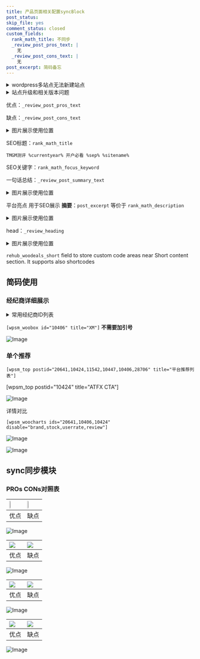 ```yaml
---
title: 产品页面相关配置syncBlock
post_status: 
skip_file: yes
comment_status: closed
custom_fields:
  rank_math_title: 不同步
  _review_post_pros_text: |
    无
  _review_post_cons_text: |
    无
post_excerpt: 简码备忘
---
```

<details><summary>wordpress多站点无法新建站点</summary>

<li>和报错需要清理cookies一样的原因</li>
<li>wp-config.php里面<code>define( 'SUBDOMAIN_INSTALL', false );//子域名安装</code></li>
<li>新建子站点是用<code>define( 'SUBDOMAIN_INSTALL', true);//子域名安装</code> 完成以后，改成<code>false</code></li>
</details>

<details><summary>站点升级和相关版本问题</summary>

<p>wordpress：5.9.9
woocommerce：7.5.1
出现问题的地方：主题选项里面>><strong>Product layout >>compact style</strong></p>
<p>如何出现没有用过的字段 导致无法保存。先导出配置 然后进行修改，后面再次恢复即可。</p>
<p>出现部分字段无法显示时，需要返回默认布局后，对产品进行保存就好了。</p>
<p></p>
</details>

优点：`_review_post_pros_text`

缺点：`_review_post_cons_text`

<details><summary>图片展示使用位置</summary>

<img src="https://prod-files-secure.s3.us-west-2.amazonaws.com/39ed1227-6d7d-4570-be36-9ccd4a2c4241/f51d3d83-55d4-4bdf-9604-f37ec77ab556/Untitled.png?X-Amz-Algorithm=AWS4-HMAC-SHA256&X-Amz-Content-Sha256=UNSIGNED-PAYLOAD&X-Amz-Credential=ASIAZI2LB4666AU3DLJG%2F20250929%2Fus-west-2%2Fs3%2Faws4_request&X-Amz-Date=20250929T225518Z&X-Amz-Expires=3600&X-Amz-Security-Token=IQoJb3JpZ2luX2VjEFYaCXVzLXdlc3QtMiJGMEQCIFD%2BYBlcWYuc%2FZLB3e2Mvij%2FlSG4gagHdqivtWOB%2BnnhAiBIl04glaaNpHBVawR5Hkiu2fpsLwEotL5aGlP2VXFFESqIBAjf%2F%2F%2F%2F%2F%2F%2F%2F%2F%2F8BEAAaDDYzNzQyMzE4MzgwNSIMQ6UFCti9WGyft2lRKtwDXMHxkArMj28owCmPnpr6eX02mcy2Jf4nM4lmQAsBsIjK2XdpT26K%2FEGjOP8708lD4NZMH8FwpQoTAUEi2hjBdDWumY9wI0h5uEKrO5df2ymD1fM38SG9NLaTdvBbtywdKSSBShCINmpJb0emm1A80Z9fhRar345dGxydHMnvSaPvDsfzMU%2BJBzNNrHDoVKQjMhusHk4sd3T6460dKSXVwvl6sJfBGgqPWxxegBLa0SQoQUycPHTqhIlMG0HQeTgQU9ZYTFfpgfrKjjw6zEo%2FrAc9IMY2RqXGlWCdi5HZePWqehBU%2BsnFuLmOmpGSVlHUOuSFYuB4%2B6BQyrbSqp1sZmSaxGRlpA7D2CBKg%2BWfB%2BRKRB3eEUYU2rH3a33WEBw8%2BLHTTCMd500zmxX2mQxCAZT8L7v6sknVerD2BhmcDADhW2w4vqm1pAeuVPoB0bp5yF1ylo5Iq4iX4dnS6HLtVOoIP%2BhTKJsTiCEtOd5XuRQpbuJ0cwze0KyCUXJacEH84nR30ZyNdA5DtMppkJYTX0oTir%2FGtknEZ2l6sbFzObb00c0kkLvhVTxuTLggKN0gt0PYCYz%2BssgII65r43li9qab7Y3ySUgY9btI7aF3%2BkL1Dg%2F01h37y%2FmA%2Fhcw4YnsxgY6pgEsvZZLN%2FXvX8l2wCbpwXupQ4ZUpzXNQiVEeSWNZN6P9NRqrsrzG3DBRO88K83iJxQEiXCP%2Bc%2BYh8enA%2BAA5So0weItwgNRIHmTQaKIC%2FgBAqPIvW9Rn%2F%2BlDmuwSmHNn5EdSqKSPWQIZwDul3gQnO%2F0JNJnzg%2FX19Iev4ts0m4OYO5he6%2BkKmgAxaqYWyzwgA%2Br56YtXuo%2FI7gBVlJPsYpIVQBcuKtl&X-Amz-Signature=b7e4d16156949afab7e4494c7aa4d3c93826da3b48ffb34ab267df18362190cf&X-Amz-SignedHeaders=host&x-amz-checksum-mode=ENABLED&x-id=GetObject" alt="Image">
</details>

SEO标题：`rank_math_title`

`TMGM测评 %currentyear% 开户必看 %sep% %sitename%`

SEO关键字：`rank_math_focus_keyword`

一句话总结：`_review_post_summary_text`

<details><summary>图片展示使用位置</summary>

<img src="https://prod-files-secure.s3.us-west-2.amazonaws.com/39ed1227-6d7d-4570-be36-9ccd4a2c4241/4b96a922-296c-4f4e-8630-d1c870cbce01/Untitled.png?X-Amz-Algorithm=AWS4-HMAC-SHA256&X-Amz-Content-Sha256=UNSIGNED-PAYLOAD&X-Amz-Credential=ASIAZI2LB4664BUF5RYY%2F20250929%2Fus-west-2%2Fs3%2Faws4_request&X-Amz-Date=20250929T225518Z&X-Amz-Expires=3600&X-Amz-Security-Token=IQoJb3JpZ2luX2VjEFYaCXVzLXdlc3QtMiJHMEUCIQD9rycNTn4SNWGVWO7nHTo17EFgB5ctf4QhdD8jengmyAIgM%2BbPiUW74QiUR1C8fkYWkfsnW4D3Khy%2FOy3i7xxfJfwqiAQI3%2F%2F%2F%2F%2F%2F%2F%2F%2F%2F%2FARAAGgw2Mzc0MjMxODM4MDUiDFS%2Bl15sSto3Xq%2Ba6CrcAx%2F5TGCyFff3UdyJFpiZEjANE1Uz%2FuMLoGsAtEzlEuPM0etj2%2Fuoq8%2BSfJMW9Y%2Fh%2F5pwKPWTq%2FgCg2br6bE%2FkxnMMMdHxXXPHBkRN1uDfN9QISCNqhT2t2Qz0nRbpx%2BKpZ5WpXkMl9LSYYzijQEoM6eQHp3VJigLIeVrj5O%2FLey2wmz%2B1HkNtxnBj%2B2LaRIRF%2BfeH4fukYBXCGSJKYR1qU0dC%2B8UzdNOBjj83sIrzzsJaxYmVdGCWENULfHk5cDrVakIfB9stxuYAC%2Fk%2Fv9w0gtMmoZDuwOFXAuXSPY85MdL0iMxICANeslZSokUpp9lwkrwGNxkW%2FmiyQ3SE1wLkdPz1UM2Jff19HTxDCm2UQafOtS%2FgEREk7AhXd%2BgsyftZ70eVFxH138YN6bcImrkbvhp6zvU56hyBdBD9qlfqBbj8DFa9strOObloRJZe7mKuqkaxoNv1T6wBOo1EbeamWo80ND4ssKMjqd8HOB25RSU1oWidj%2BTOMcn3Ik9AKqH7eIIsG5ix5UNnznEhWRUNR8o9dlppDYRf1VFBJhzYni0zsZC3XS3QxaTz76I3xDWpBz2hK2JKry3mcTSmgwxcAp356v1GzMB2DBYEDX4%2FCGLJrq1CMSYiovQ0y1pMISK7MYGOqUBnvniUuKXcKMnWomXRvCHEJbkaR1sVra4igAQXRh3gaC%2FKMVDuYvYeivRUbODJTHnM3B6a0eZuyw%2Fia%2F6EeMHwpvRMNJIKbHfel%2FZjgbkj%2FYhgr5jldBh0IfODdB1owtxaacNrGX%2BlgSHWDF09yF%2FovIHlDLgvUxnMcgysN3ennWe%2BiHmqaIb3KKhLZ0F1pCXD%2BprYFy2KRg%2BHToZPj0RoqTLXRak&X-Amz-Signature=1cfaed61b86fde157749f16626ab22878bff65d7aad8d23c8061500ede024d1e&X-Amz-SignedHeaders=host&x-amz-checksum-mode=ENABLED&x-id=GetObject" alt="Image">
</details>

平台亮点 用于SEO展示 **摘要**：`post_excerpt`  等价于 `rank_math_description`

<details><summary>图片展示使用位置</summary>

<img src="https://prod-files-secure.s3.us-west-2.amazonaws.com/39ed1227-6d7d-4570-be36-9ccd4a2c4241/1ee11f63-b60a-4dfe-a7a7-d58ff23b5d88/Untitled.png?X-Amz-Algorithm=AWS4-HMAC-SHA256&X-Amz-Content-Sha256=UNSIGNED-PAYLOAD&X-Amz-Credential=ASIAZI2LB466Z4XWUBZX%2F20250929%2Fus-west-2%2Fs3%2Faws4_request&X-Amz-Date=20250929T225518Z&X-Amz-Expires=3600&X-Amz-Security-Token=IQoJb3JpZ2luX2VjEFYaCXVzLXdlc3QtMiJHMEUCIQCPLUl6Lk%2Bz8JM%2FT6QSWHZr0MzlKYIcJsKCozKZbEcI9gIgE6VQShVOJNi7CL7oc8XT%2FNPJnt%2BCuJLZaaqo7z0Vtz8qiAQI3%2F%2F%2F%2F%2F%2F%2F%2F%2F%2F%2FARAAGgw2Mzc0MjMxODM4MDUiDGJYonvdFneY090wDyrcA9%2BZWdwmEaXkAht5cft5cin0%2B9FpkJGpN%2Bo3mcKWGNpAuacgqfoXgs3VA6URTNhX3Gr6BSjHI93ZR6n%2Bfq0%2FG2KCSdgaKglZbC1fO51ercpqI7Sycggw%2BTU421laxUReP%2BQEyDWDDg03WmSLeHRn%2Flqom6Le69XXJ5ceD1kNHYPOJMd9cVxh0SFeMSRejYmm9%2Fum9BHeWpZnYqRS4o14tbDXrwx8yfc0PcmRpjh3bdmIXUMO7%2FtQGaRiakrfHolLkV87NYF7MMs83H5BRUg1gTnRx6Bkkyqi4GM6ELYnVimcQv5ruwYSn52EdhKLTqlly4vwvX%2BZxV0sXi39Ttll4rhyzZjkFzo6XpRgcvmBpFMGyZOCDLVgKJpwAqQe0FjcApltQy2DaL5RbiN9vDLKsWPhh83qn5PQ0DCBxHh1kKHrsigfaBnyS748aDPxSAv7Qlnq24%2FaV8LtG9lsiu%2FIwqQ69JbqpqCJKvQItGyWMnMjwOYw7LjPRH3a55c3PFAcIJ2MiLwD%2FoQ0EkGgg6x49m4Uv2v1Qwjqfh0hFcOE%2Bs6vREkzqMpNLJTO534F1jd8HXs6FaYzbYPV8hH8PzOQ5vjFXRloG4nEfFSbYcKRwyVyPNQLwjhpn3nN5jvvMK%2BJ7MYGOqUB7Tanj2jyITgT1ruEo2a5iF4VaOELl5dEW6woY3g4WqKnIFYI4s037HQ1Z2PS4IHKEdgVNEc%2BResGtUEbD5E9YG0kh%2FlU1lN%2Fm4e6xcwU5SqPVsyyeLL78TAZNh9g0W1C%2FrLaaqmhGqp%2FBRgdVZAjm3epMXFS1EPA4Ao5gXoG%2FmL0dElTe2BM6%2Fk%2FLmYw%2BiO978KzVs19GliVwIiDmQDs87X2iL3r&X-Amz-Signature=bc00c0e2f42c4770c7dd47b3ce67a26d63931d124905f4e470f08f6352285d20&X-Amz-SignedHeaders=host&x-amz-checksum-mode=ENABLED&x-id=GetObject" alt="Image">
<img src="https://prod-files-secure.s3.us-west-2.amazonaws.com/39ed1227-6d7d-4570-be36-9ccd4a2c4241/ad4118b5-78d8-4fbe-801e-3b29b5d99c01/Untitled.png?X-Amz-Algorithm=AWS4-HMAC-SHA256&X-Amz-Content-Sha256=UNSIGNED-PAYLOAD&X-Amz-Credential=ASIAZI2LB466Z4XWUBZX%2F20250929%2Fus-west-2%2Fs3%2Faws4_request&X-Amz-Date=20250929T225518Z&X-Amz-Expires=3600&X-Amz-Security-Token=IQoJb3JpZ2luX2VjEFYaCXVzLXdlc3QtMiJHMEUCIQCPLUl6Lk%2Bz8JM%2FT6QSWHZr0MzlKYIcJsKCozKZbEcI9gIgE6VQShVOJNi7CL7oc8XT%2FNPJnt%2BCuJLZaaqo7z0Vtz8qiAQI3%2F%2F%2F%2F%2F%2F%2F%2F%2F%2F%2FARAAGgw2Mzc0MjMxODM4MDUiDGJYonvdFneY090wDyrcA9%2BZWdwmEaXkAht5cft5cin0%2B9FpkJGpN%2Bo3mcKWGNpAuacgqfoXgs3VA6URTNhX3Gr6BSjHI93ZR6n%2Bfq0%2FG2KCSdgaKglZbC1fO51ercpqI7Sycggw%2BTU421laxUReP%2BQEyDWDDg03WmSLeHRn%2Flqom6Le69XXJ5ceD1kNHYPOJMd9cVxh0SFeMSRejYmm9%2Fum9BHeWpZnYqRS4o14tbDXrwx8yfc0PcmRpjh3bdmIXUMO7%2FtQGaRiakrfHolLkV87NYF7MMs83H5BRUg1gTnRx6Bkkyqi4GM6ELYnVimcQv5ruwYSn52EdhKLTqlly4vwvX%2BZxV0sXi39Ttll4rhyzZjkFzo6XpRgcvmBpFMGyZOCDLVgKJpwAqQe0FjcApltQy2DaL5RbiN9vDLKsWPhh83qn5PQ0DCBxHh1kKHrsigfaBnyS748aDPxSAv7Qlnq24%2FaV8LtG9lsiu%2FIwqQ69JbqpqCJKvQItGyWMnMjwOYw7LjPRH3a55c3PFAcIJ2MiLwD%2FoQ0EkGgg6x49m4Uv2v1Qwjqfh0hFcOE%2Bs6vREkzqMpNLJTO534F1jd8HXs6FaYzbYPV8hH8PzOQ5vjFXRloG4nEfFSbYcKRwyVyPNQLwjhpn3nN5jvvMK%2BJ7MYGOqUB7Tanj2jyITgT1ruEo2a5iF4VaOELl5dEW6woY3g4WqKnIFYI4s037HQ1Z2PS4IHKEdgVNEc%2BResGtUEbD5E9YG0kh%2FlU1lN%2Fm4e6xcwU5SqPVsyyeLL78TAZNh9g0W1C%2FrLaaqmhGqp%2FBRgdVZAjm3epMXFS1EPA4Ao5gXoG%2FmL0dElTe2BM6%2Fk%2FLmYw%2BiO978KzVs19GliVwIiDmQDs87X2iL3r&X-Amz-Signature=e48c8c2dd00ad47e9b487af65babc189968a0c26fe923f95e60ab7ebb4aa97ad&X-Amz-SignedHeaders=host&x-amz-checksum-mode=ENABLED&x-id=GetObject" alt="Image">
<img src="https://prod-files-secure.s3.us-west-2.amazonaws.com/39ed1227-6d7d-4570-be36-9ccd4a2c4241/a38cf7c9-a79c-4b64-9e94-13589fe0758b/Untitled.png?X-Amz-Algorithm=AWS4-HMAC-SHA256&X-Amz-Content-Sha256=UNSIGNED-PAYLOAD&X-Amz-Credential=ASIAZI2LB466Z4XWUBZX%2F20250929%2Fus-west-2%2Fs3%2Faws4_request&X-Amz-Date=20250929T225518Z&X-Amz-Expires=3600&X-Amz-Security-Token=IQoJb3JpZ2luX2VjEFYaCXVzLXdlc3QtMiJHMEUCIQCPLUl6Lk%2Bz8JM%2FT6QSWHZr0MzlKYIcJsKCozKZbEcI9gIgE6VQShVOJNi7CL7oc8XT%2FNPJnt%2BCuJLZaaqo7z0Vtz8qiAQI3%2F%2F%2F%2F%2F%2F%2F%2F%2F%2F%2FARAAGgw2Mzc0MjMxODM4MDUiDGJYonvdFneY090wDyrcA9%2BZWdwmEaXkAht5cft5cin0%2B9FpkJGpN%2Bo3mcKWGNpAuacgqfoXgs3VA6URTNhX3Gr6BSjHI93ZR6n%2Bfq0%2FG2KCSdgaKglZbC1fO51ercpqI7Sycggw%2BTU421laxUReP%2BQEyDWDDg03WmSLeHRn%2Flqom6Le69XXJ5ceD1kNHYPOJMd9cVxh0SFeMSRejYmm9%2Fum9BHeWpZnYqRS4o14tbDXrwx8yfc0PcmRpjh3bdmIXUMO7%2FtQGaRiakrfHolLkV87NYF7MMs83H5BRUg1gTnRx6Bkkyqi4GM6ELYnVimcQv5ruwYSn52EdhKLTqlly4vwvX%2BZxV0sXi39Ttll4rhyzZjkFzo6XpRgcvmBpFMGyZOCDLVgKJpwAqQe0FjcApltQy2DaL5RbiN9vDLKsWPhh83qn5PQ0DCBxHh1kKHrsigfaBnyS748aDPxSAv7Qlnq24%2FaV8LtG9lsiu%2FIwqQ69JbqpqCJKvQItGyWMnMjwOYw7LjPRH3a55c3PFAcIJ2MiLwD%2FoQ0EkGgg6x49m4Uv2v1Qwjqfh0hFcOE%2Bs6vREkzqMpNLJTO534F1jd8HXs6FaYzbYPV8hH8PzOQ5vjFXRloG4nEfFSbYcKRwyVyPNQLwjhpn3nN5jvvMK%2BJ7MYGOqUB7Tanj2jyITgT1ruEo2a5iF4VaOELl5dEW6woY3g4WqKnIFYI4s037HQ1Z2PS4IHKEdgVNEc%2BResGtUEbD5E9YG0kh%2FlU1lN%2Fm4e6xcwU5SqPVsyyeLL78TAZNh9g0W1C%2FrLaaqmhGqp%2FBRgdVZAjm3epMXFS1EPA4Ao5gXoG%2FmL0dElTe2BM6%2Fk%2FLmYw%2BiO978KzVs19GliVwIiDmQDs87X2iL3r&X-Amz-Signature=8775591dfb0090d89e399ecb03f7a4e1800b3560560712b79e44cb9a4d65e3e6&X-Amz-SignedHeaders=host&x-amz-checksum-mode=ENABLED&x-id=GetObject" alt="Image">
<img src="https://prod-files-secure.s3.us-west-2.amazonaws.com/39ed1227-6d7d-4570-be36-9ccd4a2c4241/7da6fc1e-d2ac-42ae-8c75-cb5749aa18f6/Untitled.png?X-Amz-Algorithm=AWS4-HMAC-SHA256&X-Amz-Content-Sha256=UNSIGNED-PAYLOAD&X-Amz-Credential=ASIAZI2LB466Z4XWUBZX%2F20250929%2Fus-west-2%2Fs3%2Faws4_request&X-Amz-Date=20250929T225518Z&X-Amz-Expires=3600&X-Amz-Security-Token=IQoJb3JpZ2luX2VjEFYaCXVzLXdlc3QtMiJHMEUCIQCPLUl6Lk%2Bz8JM%2FT6QSWHZr0MzlKYIcJsKCozKZbEcI9gIgE6VQShVOJNi7CL7oc8XT%2FNPJnt%2BCuJLZaaqo7z0Vtz8qiAQI3%2F%2F%2F%2F%2F%2F%2F%2F%2F%2F%2FARAAGgw2Mzc0MjMxODM4MDUiDGJYonvdFneY090wDyrcA9%2BZWdwmEaXkAht5cft5cin0%2B9FpkJGpN%2Bo3mcKWGNpAuacgqfoXgs3VA6URTNhX3Gr6BSjHI93ZR6n%2Bfq0%2FG2KCSdgaKglZbC1fO51ercpqI7Sycggw%2BTU421laxUReP%2BQEyDWDDg03WmSLeHRn%2Flqom6Le69XXJ5ceD1kNHYPOJMd9cVxh0SFeMSRejYmm9%2Fum9BHeWpZnYqRS4o14tbDXrwx8yfc0PcmRpjh3bdmIXUMO7%2FtQGaRiakrfHolLkV87NYF7MMs83H5BRUg1gTnRx6Bkkyqi4GM6ELYnVimcQv5ruwYSn52EdhKLTqlly4vwvX%2BZxV0sXi39Ttll4rhyzZjkFzo6XpRgcvmBpFMGyZOCDLVgKJpwAqQe0FjcApltQy2DaL5RbiN9vDLKsWPhh83qn5PQ0DCBxHh1kKHrsigfaBnyS748aDPxSAv7Qlnq24%2FaV8LtG9lsiu%2FIwqQ69JbqpqCJKvQItGyWMnMjwOYw7LjPRH3a55c3PFAcIJ2MiLwD%2FoQ0EkGgg6x49m4Uv2v1Qwjqfh0hFcOE%2Bs6vREkzqMpNLJTO534F1jd8HXs6FaYzbYPV8hH8PzOQ5vjFXRloG4nEfFSbYcKRwyVyPNQLwjhpn3nN5jvvMK%2BJ7MYGOqUB7Tanj2jyITgT1ruEo2a5iF4VaOELl5dEW6woY3g4WqKnIFYI4s037HQ1Z2PS4IHKEdgVNEc%2BResGtUEbD5E9YG0kh%2FlU1lN%2Fm4e6xcwU5SqPVsyyeLL78TAZNh9g0W1C%2FrLaaqmhGqp%2FBRgdVZAjm3epMXFS1EPA4Ao5gXoG%2FmL0dElTe2BM6%2Fk%2FLmYw%2BiO978KzVs19GliVwIiDmQDs87X2iL3r&X-Amz-Signature=825bdbb8e4a2360b3ba83fc60b7905155e3f79ed0ed17f64dfe31acf9fe930c8&X-Amz-SignedHeaders=host&x-amz-checksum-mode=ENABLED&x-id=GetObject" alt="Image">
<img src="https://prod-files-secure.s3.us-west-2.amazonaws.com/39ed1227-6d7d-4570-be36-9ccd4a2c4241/7e97f40a-eaee-47f5-b2f9-475f96808fa7/Untitled.png?X-Amz-Algorithm=AWS4-HMAC-SHA256&X-Amz-Content-Sha256=UNSIGNED-PAYLOAD&X-Amz-Credential=ASIAZI2LB466Z4XWUBZX%2F20250929%2Fus-west-2%2Fs3%2Faws4_request&X-Amz-Date=20250929T225518Z&X-Amz-Expires=3600&X-Amz-Security-Token=IQoJb3JpZ2luX2VjEFYaCXVzLXdlc3QtMiJHMEUCIQCPLUl6Lk%2Bz8JM%2FT6QSWHZr0MzlKYIcJsKCozKZbEcI9gIgE6VQShVOJNi7CL7oc8XT%2FNPJnt%2BCuJLZaaqo7z0Vtz8qiAQI3%2F%2F%2F%2F%2F%2F%2F%2F%2F%2F%2FARAAGgw2Mzc0MjMxODM4MDUiDGJYonvdFneY090wDyrcA9%2BZWdwmEaXkAht5cft5cin0%2B9FpkJGpN%2Bo3mcKWGNpAuacgqfoXgs3VA6URTNhX3Gr6BSjHI93ZR6n%2Bfq0%2FG2KCSdgaKglZbC1fO51ercpqI7Sycggw%2BTU421laxUReP%2BQEyDWDDg03WmSLeHRn%2Flqom6Le69XXJ5ceD1kNHYPOJMd9cVxh0SFeMSRejYmm9%2Fum9BHeWpZnYqRS4o14tbDXrwx8yfc0PcmRpjh3bdmIXUMO7%2FtQGaRiakrfHolLkV87NYF7MMs83H5BRUg1gTnRx6Bkkyqi4GM6ELYnVimcQv5ruwYSn52EdhKLTqlly4vwvX%2BZxV0sXi39Ttll4rhyzZjkFzo6XpRgcvmBpFMGyZOCDLVgKJpwAqQe0FjcApltQy2DaL5RbiN9vDLKsWPhh83qn5PQ0DCBxHh1kKHrsigfaBnyS748aDPxSAv7Qlnq24%2FaV8LtG9lsiu%2FIwqQ69JbqpqCJKvQItGyWMnMjwOYw7LjPRH3a55c3PFAcIJ2MiLwD%2FoQ0EkGgg6x49m4Uv2v1Qwjqfh0hFcOE%2Bs6vREkzqMpNLJTO534F1jd8HXs6FaYzbYPV8hH8PzOQ5vjFXRloG4nEfFSbYcKRwyVyPNQLwjhpn3nN5jvvMK%2BJ7MYGOqUB7Tanj2jyITgT1ruEo2a5iF4VaOELl5dEW6woY3g4WqKnIFYI4s037HQ1Z2PS4IHKEdgVNEc%2BResGtUEbD5E9YG0kh%2FlU1lN%2Fm4e6xcwU5SqPVsyyeLL78TAZNh9g0W1C%2FrLaaqmhGqp%2FBRgdVZAjm3epMXFS1EPA4Ao5gXoG%2FmL0dElTe2BM6%2Fk%2FLmYw%2BiO978KzVs19GliVwIiDmQDs87X2iL3r&X-Amz-Signature=33382b1707406265a334fd0773194bef4f770007cb7cc4460e826d0047bebf3c&X-Amz-SignedHeaders=host&x-amz-checksum-mode=ENABLED&x-id=GetObject" alt="Image">
</details>

head：`_review_heading`

<details><summary>图片展示使用位置</summary>

<img src="https://prod-files-secure.s3.us-west-2.amazonaws.com/39ed1227-6d7d-4570-be36-9ccd4a2c4241/3a4650ad-9887-415c-889a-edd51fa54f27/Untitled.png?X-Amz-Algorithm=AWS4-HMAC-SHA256&X-Amz-Content-Sha256=UNSIGNED-PAYLOAD&X-Amz-Credential=ASIAZI2LB466XF73ERAU%2F20250929%2Fus-west-2%2Fs3%2Faws4_request&X-Amz-Date=20250929T225518Z&X-Amz-Expires=3600&X-Amz-Security-Token=IQoJb3JpZ2luX2VjEFYaCXVzLXdlc3QtMiJGMEQCIFDWx79FnfUkkABO2m8Px5hcHBqMxJxy2pVWWol23kyRAiB0EilmUv9npZ2JOySqPKmevfmmcQ5jZggAuiTmpP0vniqIBAjf%2F%2F%2F%2F%2F%2F%2F%2F%2F%2F8BEAAaDDYzNzQyMzE4MzgwNSIMiBd11DAEHLx9ToFmKtwDHbCNYfOZzAjLmv3edeYKQ7tRhNBoRUFw8yABmvEJcA1oAt%2FkBuwlTjBmu6Vh%2B4uuk8DCVd8vZQrF6fkySpKC1CCEM%2F%2BtfDg7FpdqFdljuV1jAmkLipBKvyRe1bTv4cns8%2B7n9rwc2QjOazF%2FXe4oZ14dbW16lZTNH3BRB%2F6QwPCRPH1pQDLPcpTuI15bXPpwW8bsaMAFuSmc%2BNbPQZTqDF920UDTp4NU0m%2FNT4W7ldIuC8%2FQkAKeuWfNHRkVF8c8AUkQaIPtjBh%2BCBfNxa7nTRlQWqcEEAxOOVI0AtAJlMTuRO7I5U0Jq3AaCi%2BR6NkLpwkq31WYLiUdkMdJZHi%2B%2B2NW8YGEKVCRmSHkFiy%2FT4KfZzI5M10gXJJL99h6Sf0uVYGPLTgifO%2Bez01CUXMpW8wVxSwF50wCTAwuL3yyp38brhsteT3ZCQT9Y5hR0KcusISQDbYdwEeHpRIgnC4nQ1Dxxq2wrx%2FMyVuP3DKE8CNElr%2Bje9aoD2wq%2Ft9HAK0fnkSqBgEu1kSdGPQcybIMQXcMxuCTjJI9k8w1x4pfU%2BWwWfpCOD%2Ban%2B4jDMNkqh7UJBQSZEaoQDMQGhLo0bTR3Qsun%2FFzDjNY2kmUyLhldpPMwau6UfIEg1YU3psw1onsxgY6pgF%2BQdUbewt7wXVWL%2FZoEuxEdBcX8rs6LpRmZdgE7x2%2B51TJURtofY6XvInyMzH%2FWm%2F1IWxF94ZVYSHOhSSco%2Fu4a0hahFAta2caaJmjSHcAL7B1s%2BYXcjAIFlOqbduJP1Zz%2FT%2BUu6w4%2FJEsG0cxf%2B4CFMHfVBg2lYbRd%2Fy33gfZh6oQnF3eUUJynyxAjm3FlosS6BUPZfrLiZN1Bd5ozQyN0L3G6u5o&X-Amz-Signature=89c8b0e5c7aad9522b63d43c3a322f6cbb46962af165c65710cab931d4315be8&X-Amz-SignedHeaders=host&x-amz-checksum-mode=ENABLED&x-id=GetObject" alt="Image">
</details>

`rehub_woodeals_short`	field to store custom code areas near Short content section. It supports also shortcodes



## 简码使用

### 经纪商详细展示

<details><summary>常用经纪商ID列表</summary>

<pre><code class="php">嘉盛 ===> 20641  [wpsm_woobox id="20641" title="嘉盛"]
易信easymarkets ===> 11542  [wpsm_woobox id="11542" title="易信easymarkets"]
ATFX外汇 ===> 10424  [wpsm_woobox id="10424" title="ATFX"]
XM ===> 10406  [wpsm_woobox id="10406" title="XM"]
TMGM ===> 29622  [wpsm_woobox id="29622" title="TMGM"]
HYCM ===> 10447  [wpsm_woobox id="10447" title="HYCM"]
fpmarkets澳福外汇 ===> 20639  [wpsm_woobox id="20639" title="fpmarkets澳福外汇"]</code></pre>
</details>

`[wpsm_woobox id="10406" title="XM"]` **不需要加引号**

![Image](https://prod-files-secure.s3.us-west-2.amazonaws.com/39ed1227-6d7d-4570-be36-9ccd4a2c4241/4f898f9d-0fa7-4e43-acd3-ac6bc7be575a/Untitled.png?X-Amz-Algorithm=AWS4-HMAC-SHA256&X-Amz-Content-Sha256=UNSIGNED-PAYLOAD&X-Amz-Credential=ASIAZI2LB466RTETYNNA%2F20250929%2Fus-west-2%2Fs3%2Faws4_request&X-Amz-Date=20250929T225517Z&X-Amz-Expires=3600&X-Amz-Security-Token=IQoJb3JpZ2luX2VjEFYaCXVzLXdlc3QtMiJIMEYCIQCAwR8ATzY9%2FhvaPJccvwdJwT1N6%2BXoCc0V3LknxeFrCAIhALr7IKBcXFLnOX%2BjRRcYq6mM2udZvNx3egWU3qsFp7pOKogECN%2F%2F%2F%2F%2F%2F%2F%2F%2F%2F%2FwEQABoMNjM3NDIzMTgzODA1IgywZNzXTsMnqtNpXlMq3AMOzxZLsqNV%2FXx8J7X69PyfMmlqsQYFDaoaMGNgfDuS%2FzfXVEYLbEXOduVdXNn4muvKHEzbJR9zghc4YyI4MyWbnrkxBw9yiNn5BsIFOZTrWnjeHfBwoCow3ofJW77WoV14XV1WAQ3mV0Oh2Gy3qMSOXMCs9YeppYQXTMjfumB6zfqC7OIuS86%2Fo0CkN9gn9R6B1hOG2gVJHHMo6vS9A2foGIhpkckNHFAOz5G5FYXAAZSTvfOF4tAgeTxrRIdNlgaaPvTHpXQJrRTNay4pLVokJLZHVKPUuDHHbtiS2yaLrK8oUlH3kSLH2ve4T1fPtl8xxRyNP4XSjw3vqv%2BmsYMBjPiBp0iLL3uVg7Hvxo85okdL0AyS1fXBb2IOVwgejrDFdgHNEya8jcUj0kccJv5WDFWRFkGIARiCz2V7liL2IFoZx%2FmBE8dJAHDb%2Bs7H5vHtgntBa9Pwat6y%2FtqzGG2OwxkZ4Z3cwpUCTPg0WWF9rcZddLCxTTRQEjO%2FsZiMBtqLWlc9YFeOS60sOMBw7lENe%2BN%2BlKHTqNXfX5TGoulwJRU2%2BrN8scc8vecWUugsd7udQjCtSNvye7C8bVPRFpZ3lR0snTMOwRIWNIauMF7sXu6Pf04WzBIg0y%2BtLDDsiezGBjqkARvNZjFXqVqqeHz6nwr3LDdxKph3CgWVzaEel4iWbD7lZuBIGLZd9RDfpKb72%2Fz2q5MJkUCLpRDJ2mHn3wGIHZ%2FKA%2BjT0XIU0UbbsH4ZXUco8pC%2FL%2BeDyntLMAlzgKb4NUciqXI%2BFo3VI3s1VTcI9QJ1magwMcYGwMYhuulFQbLnkwm4qIvPh2zIqHvQXK7xnZXl0njm%2FjiVWl%2BZq%2BvwvpARg6gH&X-Amz-Signature=1b064e527bcc44f4455daf4effff50980f5e45b720581d23d0354e20379270d6&X-Amz-SignedHeaders=host&x-amz-checksum-mode=ENABLED&x-id=GetObject)

### 单个推荐
`[wpsm_top postid="20641,10424,11542,10447,10406,28706" title="平台推荐列表"]`

[wpsm_top postid="10424" title="ATFX CTA"]

![Image](https://prod-files-secure.s3.us-west-2.amazonaws.com/39ed1227-6d7d-4570-be36-9ccd4a2c4241/5ac620dc-51a8-48b6-b55d-91f47299193c/Untitled.png?X-Amz-Algorithm=AWS4-HMAC-SHA256&X-Amz-Content-Sha256=UNSIGNED-PAYLOAD&X-Amz-Credential=ASIAZI2LB466RTETYNNA%2F20250929%2Fus-west-2%2Fs3%2Faws4_request&X-Amz-Date=20250929T225517Z&X-Amz-Expires=3600&X-Amz-Security-Token=IQoJb3JpZ2luX2VjEFYaCXVzLXdlc3QtMiJIMEYCIQCAwR8ATzY9%2FhvaPJccvwdJwT1N6%2BXoCc0V3LknxeFrCAIhALr7IKBcXFLnOX%2BjRRcYq6mM2udZvNx3egWU3qsFp7pOKogECN%2F%2F%2F%2F%2F%2F%2F%2F%2F%2F%2FwEQABoMNjM3NDIzMTgzODA1IgywZNzXTsMnqtNpXlMq3AMOzxZLsqNV%2FXx8J7X69PyfMmlqsQYFDaoaMGNgfDuS%2FzfXVEYLbEXOduVdXNn4muvKHEzbJR9zghc4YyI4MyWbnrkxBw9yiNn5BsIFOZTrWnjeHfBwoCow3ofJW77WoV14XV1WAQ3mV0Oh2Gy3qMSOXMCs9YeppYQXTMjfumB6zfqC7OIuS86%2Fo0CkN9gn9R6B1hOG2gVJHHMo6vS9A2foGIhpkckNHFAOz5G5FYXAAZSTvfOF4tAgeTxrRIdNlgaaPvTHpXQJrRTNay4pLVokJLZHVKPUuDHHbtiS2yaLrK8oUlH3kSLH2ve4T1fPtl8xxRyNP4XSjw3vqv%2BmsYMBjPiBp0iLL3uVg7Hvxo85okdL0AyS1fXBb2IOVwgejrDFdgHNEya8jcUj0kccJv5WDFWRFkGIARiCz2V7liL2IFoZx%2FmBE8dJAHDb%2Bs7H5vHtgntBa9Pwat6y%2FtqzGG2OwxkZ4Z3cwpUCTPg0WWF9rcZddLCxTTRQEjO%2FsZiMBtqLWlc9YFeOS60sOMBw7lENe%2BN%2BlKHTqNXfX5TGoulwJRU2%2BrN8scc8vecWUugsd7udQjCtSNvye7C8bVPRFpZ3lR0snTMOwRIWNIauMF7sXu6Pf04WzBIg0y%2BtLDDsiezGBjqkARvNZjFXqVqqeHz6nwr3LDdxKph3CgWVzaEel4iWbD7lZuBIGLZd9RDfpKb72%2Fz2q5MJkUCLpRDJ2mHn3wGIHZ%2FKA%2BjT0XIU0UbbsH4ZXUco8pC%2FL%2BeDyntLMAlzgKb4NUciqXI%2BFo3VI3s1VTcI9QJ1magwMcYGwMYhuulFQbLnkwm4qIvPh2zIqHvQXK7xnZXl0njm%2FjiVWl%2BZq%2BvwvpARg6gH&X-Amz-Signature=f0a5401e50273aae1e92408d5d4dfe653f9405f3523542ba22ad638479a67947&X-Amz-SignedHeaders=host&x-amz-checksum-mode=ENABLED&x-id=GetObject)

详情对比

`[wpsm_woocharts ids="20641,10406,10424" disable="brand,stock,userrate,review"]`

![Image](https://prod-files-secure.s3.us-west-2.amazonaws.com/39ed1227-6d7d-4570-be36-9ccd4a2c4241/bf3ba45f-b9f3-4295-8aef-b4a495fd25f4/Untitled.png?X-Amz-Algorithm=AWS4-HMAC-SHA256&X-Amz-Content-Sha256=UNSIGNED-PAYLOAD&X-Amz-Credential=ASIAZI2LB466RTETYNNA%2F20250929%2Fus-west-2%2Fs3%2Faws4_request&X-Amz-Date=20250929T225517Z&X-Amz-Expires=3600&X-Amz-Security-Token=IQoJb3JpZ2luX2VjEFYaCXVzLXdlc3QtMiJIMEYCIQCAwR8ATzY9%2FhvaPJccvwdJwT1N6%2BXoCc0V3LknxeFrCAIhALr7IKBcXFLnOX%2BjRRcYq6mM2udZvNx3egWU3qsFp7pOKogECN%2F%2F%2F%2F%2F%2F%2F%2F%2F%2F%2FwEQABoMNjM3NDIzMTgzODA1IgywZNzXTsMnqtNpXlMq3AMOzxZLsqNV%2FXx8J7X69PyfMmlqsQYFDaoaMGNgfDuS%2FzfXVEYLbEXOduVdXNn4muvKHEzbJR9zghc4YyI4MyWbnrkxBw9yiNn5BsIFOZTrWnjeHfBwoCow3ofJW77WoV14XV1WAQ3mV0Oh2Gy3qMSOXMCs9YeppYQXTMjfumB6zfqC7OIuS86%2Fo0CkN9gn9R6B1hOG2gVJHHMo6vS9A2foGIhpkckNHFAOz5G5FYXAAZSTvfOF4tAgeTxrRIdNlgaaPvTHpXQJrRTNay4pLVokJLZHVKPUuDHHbtiS2yaLrK8oUlH3kSLH2ve4T1fPtl8xxRyNP4XSjw3vqv%2BmsYMBjPiBp0iLL3uVg7Hvxo85okdL0AyS1fXBb2IOVwgejrDFdgHNEya8jcUj0kccJv5WDFWRFkGIARiCz2V7liL2IFoZx%2FmBE8dJAHDb%2Bs7H5vHtgntBa9Pwat6y%2FtqzGG2OwxkZ4Z3cwpUCTPg0WWF9rcZddLCxTTRQEjO%2FsZiMBtqLWlc9YFeOS60sOMBw7lENe%2BN%2BlKHTqNXfX5TGoulwJRU2%2BrN8scc8vecWUugsd7udQjCtSNvye7C8bVPRFpZ3lR0snTMOwRIWNIauMF7sXu6Pf04WzBIg0y%2BtLDDsiezGBjqkARvNZjFXqVqqeHz6nwr3LDdxKph3CgWVzaEel4iWbD7lZuBIGLZd9RDfpKb72%2Fz2q5MJkUCLpRDJ2mHn3wGIHZ%2FKA%2BjT0XIU0UbbsH4ZXUco8pC%2FL%2BeDyntLMAlzgKb4NUciqXI%2BFo3VI3s1VTcI9QJ1magwMcYGwMYhuulFQbLnkwm4qIvPh2zIqHvQXK7xnZXl0njm%2FjiVWl%2BZq%2BvwvpARg6gH&X-Amz-Signature=a2dececb6de5a8129e98818da5c02e6f7cf1d7e076b39a89ec8dfc5ef78ad193&X-Amz-SignedHeaders=host&x-amz-checksum-mode=ENABLED&x-id=GetObject)

![Image](https://prod-files-secure.s3.us-west-2.amazonaws.com/39ed1227-6d7d-4570-be36-9ccd4a2c4241/30bc56ef-f383-4b48-9768-2ebc9e436ec0/Untitled.png?X-Amz-Algorithm=AWS4-HMAC-SHA256&X-Amz-Content-Sha256=UNSIGNED-PAYLOAD&X-Amz-Credential=ASIAZI2LB466RTETYNNA%2F20250929%2Fus-west-2%2Fs3%2Faws4_request&X-Amz-Date=20250929T225517Z&X-Amz-Expires=3600&X-Amz-Security-Token=IQoJb3JpZ2luX2VjEFYaCXVzLXdlc3QtMiJIMEYCIQCAwR8ATzY9%2FhvaPJccvwdJwT1N6%2BXoCc0V3LknxeFrCAIhALr7IKBcXFLnOX%2BjRRcYq6mM2udZvNx3egWU3qsFp7pOKogECN%2F%2F%2F%2F%2F%2F%2F%2F%2F%2F%2FwEQABoMNjM3NDIzMTgzODA1IgywZNzXTsMnqtNpXlMq3AMOzxZLsqNV%2FXx8J7X69PyfMmlqsQYFDaoaMGNgfDuS%2FzfXVEYLbEXOduVdXNn4muvKHEzbJR9zghc4YyI4MyWbnrkxBw9yiNn5BsIFOZTrWnjeHfBwoCow3ofJW77WoV14XV1WAQ3mV0Oh2Gy3qMSOXMCs9YeppYQXTMjfumB6zfqC7OIuS86%2Fo0CkN9gn9R6B1hOG2gVJHHMo6vS9A2foGIhpkckNHFAOz5G5FYXAAZSTvfOF4tAgeTxrRIdNlgaaPvTHpXQJrRTNay4pLVokJLZHVKPUuDHHbtiS2yaLrK8oUlH3kSLH2ve4T1fPtl8xxRyNP4XSjw3vqv%2BmsYMBjPiBp0iLL3uVg7Hvxo85okdL0AyS1fXBb2IOVwgejrDFdgHNEya8jcUj0kccJv5WDFWRFkGIARiCz2V7liL2IFoZx%2FmBE8dJAHDb%2Bs7H5vHtgntBa9Pwat6y%2FtqzGG2OwxkZ4Z3cwpUCTPg0WWF9rcZddLCxTTRQEjO%2FsZiMBtqLWlc9YFeOS60sOMBw7lENe%2BN%2BlKHTqNXfX5TGoulwJRU2%2BrN8scc8vecWUugsd7udQjCtSNvye7C8bVPRFpZ3lR0snTMOwRIWNIauMF7sXu6Pf04WzBIg0y%2BtLDDsiezGBjqkARvNZjFXqVqqeHz6nwr3LDdxKph3CgWVzaEel4iWbD7lZuBIGLZd9RDfpKb72%2Fz2q5MJkUCLpRDJ2mHn3wGIHZ%2FKA%2BjT0XIU0UbbsH4ZXUco8pC%2FL%2BeDyntLMAlzgKb4NUciqXI%2BFo3VI3s1VTcI9QJ1magwMcYGwMYhuulFQbLnkwm4qIvPh2zIqHvQXK7xnZXl0njm%2FjiVWl%2BZq%2BvwvpARg6gH&X-Amz-Signature=3e2e343cfaafe103087e0bce07c5b7f542c27647d019e0978376acbccd59372e&X-Amz-SignedHeaders=host&x-amz-checksum-mode=ENABLED&x-id=GetObject)

## sync同步模块

### PROs CONs对照表

| <img src="https://cdn.ifttt.fun/gh/jarlin8/OSS@main/icons/customize/pros.svg" height="auto" width="37.3%"> | <img src="https://cdn.ifttt.fun/gh/jarlin8/OSS@main/icons/customize/cons.svg" height="auto" width="28.8%"> |
| :--- | :--- |
| 优点 | 缺点 |

![Image](https://prod-files-secure.s3.us-west-2.amazonaws.com/39ed1227-6d7d-4570-be36-9ccd4a2c4241/8742b755-dfb5-4004-9a5f-d6e561664bd8/Untitled.png?X-Amz-Algorithm=AWS4-HMAC-SHA256&X-Amz-Content-Sha256=UNSIGNED-PAYLOAD&X-Amz-Credential=ASIAZI2LB466RTETYNNA%2F20250929%2Fus-west-2%2Fs3%2Faws4_request&X-Amz-Date=20250929T225517Z&X-Amz-Expires=3600&X-Amz-Security-Token=IQoJb3JpZ2luX2VjEFYaCXVzLXdlc3QtMiJIMEYCIQCAwR8ATzY9%2FhvaPJccvwdJwT1N6%2BXoCc0V3LknxeFrCAIhALr7IKBcXFLnOX%2BjRRcYq6mM2udZvNx3egWU3qsFp7pOKogECN%2F%2F%2F%2F%2F%2F%2F%2F%2F%2F%2FwEQABoMNjM3NDIzMTgzODA1IgywZNzXTsMnqtNpXlMq3AMOzxZLsqNV%2FXx8J7X69PyfMmlqsQYFDaoaMGNgfDuS%2FzfXVEYLbEXOduVdXNn4muvKHEzbJR9zghc4YyI4MyWbnrkxBw9yiNn5BsIFOZTrWnjeHfBwoCow3ofJW77WoV14XV1WAQ3mV0Oh2Gy3qMSOXMCs9YeppYQXTMjfumB6zfqC7OIuS86%2Fo0CkN9gn9R6B1hOG2gVJHHMo6vS9A2foGIhpkckNHFAOz5G5FYXAAZSTvfOF4tAgeTxrRIdNlgaaPvTHpXQJrRTNay4pLVokJLZHVKPUuDHHbtiS2yaLrK8oUlH3kSLH2ve4T1fPtl8xxRyNP4XSjw3vqv%2BmsYMBjPiBp0iLL3uVg7Hvxo85okdL0AyS1fXBb2IOVwgejrDFdgHNEya8jcUj0kccJv5WDFWRFkGIARiCz2V7liL2IFoZx%2FmBE8dJAHDb%2Bs7H5vHtgntBa9Pwat6y%2FtqzGG2OwxkZ4Z3cwpUCTPg0WWF9rcZddLCxTTRQEjO%2FsZiMBtqLWlc9YFeOS60sOMBw7lENe%2BN%2BlKHTqNXfX5TGoulwJRU2%2BrN8scc8vecWUugsd7udQjCtSNvye7C8bVPRFpZ3lR0snTMOwRIWNIauMF7sXu6Pf04WzBIg0y%2BtLDDsiezGBjqkARvNZjFXqVqqeHz6nwr3LDdxKph3CgWVzaEel4iWbD7lZuBIGLZd9RDfpKb72%2Fz2q5MJkUCLpRDJ2mHn3wGIHZ%2FKA%2BjT0XIU0UbbsH4ZXUco8pC%2FL%2BeDyntLMAlzgKb4NUciqXI%2BFo3VI3s1VTcI9QJ1magwMcYGwMYhuulFQbLnkwm4qIvPh2zIqHvQXK7xnZXl0njm%2FjiVWl%2BZq%2BvwvpARg6gH&X-Amz-Signature=35d5cbce15b515fbce5b25bd5ef873a142b2af59898cdc03c8a61b7b866f091f&X-Amz-SignedHeaders=host&x-amz-checksum-mode=ENABLED&x-id=GetObject)

| <img src="https://cdn.ifttt.fun/gh/jarlin8/OSS@main/icons/customize/pros1.svg" height="auto"> | <img src="https://cdn.ifttt.fun/gh/jarlin8/OSS@main/icons/customize/cons1.svg" height="auto"> |
| :--- | :--- |
| 优点 | 缺点 |

![Image](https://prod-files-secure.s3.us-west-2.amazonaws.com/39ed1227-6d7d-4570-be36-9ccd4a2c4241/806358f8-c9c4-4e17-bb35-c6c76a5397a5/Untitled.png?X-Amz-Algorithm=AWS4-HMAC-SHA256&X-Amz-Content-Sha256=UNSIGNED-PAYLOAD&X-Amz-Credential=ASIAZI2LB466RTETYNNA%2F20250929%2Fus-west-2%2Fs3%2Faws4_request&X-Amz-Date=20250929T225517Z&X-Amz-Expires=3600&X-Amz-Security-Token=IQoJb3JpZ2luX2VjEFYaCXVzLXdlc3QtMiJIMEYCIQCAwR8ATzY9%2FhvaPJccvwdJwT1N6%2BXoCc0V3LknxeFrCAIhALr7IKBcXFLnOX%2BjRRcYq6mM2udZvNx3egWU3qsFp7pOKogECN%2F%2F%2F%2F%2F%2F%2F%2F%2F%2F%2FwEQABoMNjM3NDIzMTgzODA1IgywZNzXTsMnqtNpXlMq3AMOzxZLsqNV%2FXx8J7X69PyfMmlqsQYFDaoaMGNgfDuS%2FzfXVEYLbEXOduVdXNn4muvKHEzbJR9zghc4YyI4MyWbnrkxBw9yiNn5BsIFOZTrWnjeHfBwoCow3ofJW77WoV14XV1WAQ3mV0Oh2Gy3qMSOXMCs9YeppYQXTMjfumB6zfqC7OIuS86%2Fo0CkN9gn9R6B1hOG2gVJHHMo6vS9A2foGIhpkckNHFAOz5G5FYXAAZSTvfOF4tAgeTxrRIdNlgaaPvTHpXQJrRTNay4pLVokJLZHVKPUuDHHbtiS2yaLrK8oUlH3kSLH2ve4T1fPtl8xxRyNP4XSjw3vqv%2BmsYMBjPiBp0iLL3uVg7Hvxo85okdL0AyS1fXBb2IOVwgejrDFdgHNEya8jcUj0kccJv5WDFWRFkGIARiCz2V7liL2IFoZx%2FmBE8dJAHDb%2Bs7H5vHtgntBa9Pwat6y%2FtqzGG2OwxkZ4Z3cwpUCTPg0WWF9rcZddLCxTTRQEjO%2FsZiMBtqLWlc9YFeOS60sOMBw7lENe%2BN%2BlKHTqNXfX5TGoulwJRU2%2BrN8scc8vecWUugsd7udQjCtSNvye7C8bVPRFpZ3lR0snTMOwRIWNIauMF7sXu6Pf04WzBIg0y%2BtLDDsiezGBjqkARvNZjFXqVqqeHz6nwr3LDdxKph3CgWVzaEel4iWbD7lZuBIGLZd9RDfpKb72%2Fz2q5MJkUCLpRDJ2mHn3wGIHZ%2FKA%2BjT0XIU0UbbsH4ZXUco8pC%2FL%2BeDyntLMAlzgKb4NUciqXI%2BFo3VI3s1VTcI9QJ1magwMcYGwMYhuulFQbLnkwm4qIvPh2zIqHvQXK7xnZXl0njm%2FjiVWl%2BZq%2BvwvpARg6gH&X-Amz-Signature=2baedcfb46a8de502f0b8c42d50904f24e33ce268e4e588fc8f1570f5b1b920a&X-Amz-SignedHeaders=host&x-amz-checksum-mode=ENABLED&x-id=GetObject)

| <img src="https://cdn.ifttt.fun/gh/jarlin8/OSS@main/icons/customize/pros2.svg" height="auto"> | <img src="https://cdn.ifttt.fun/gh/jarlin8/OSS@main/icons/customize/cons2.svg" height="auto"> |
| :--- | :--- |
| 优点 | 缺点 |

![Image](https://prod-files-secure.s3.us-west-2.amazonaws.com/39ed1227-6d7d-4570-be36-9ccd4a2c4241/a9245ec9-70dd-4005-b534-0d54315fc5f3/Untitled.png?X-Amz-Algorithm=AWS4-HMAC-SHA256&X-Amz-Content-Sha256=UNSIGNED-PAYLOAD&X-Amz-Credential=ASIAZI2LB466RTETYNNA%2F20250929%2Fus-west-2%2Fs3%2Faws4_request&X-Amz-Date=20250929T225517Z&X-Amz-Expires=3600&X-Amz-Security-Token=IQoJb3JpZ2luX2VjEFYaCXVzLXdlc3QtMiJIMEYCIQCAwR8ATzY9%2FhvaPJccvwdJwT1N6%2BXoCc0V3LknxeFrCAIhALr7IKBcXFLnOX%2BjRRcYq6mM2udZvNx3egWU3qsFp7pOKogECN%2F%2F%2F%2F%2F%2F%2F%2F%2F%2F%2FwEQABoMNjM3NDIzMTgzODA1IgywZNzXTsMnqtNpXlMq3AMOzxZLsqNV%2FXx8J7X69PyfMmlqsQYFDaoaMGNgfDuS%2FzfXVEYLbEXOduVdXNn4muvKHEzbJR9zghc4YyI4MyWbnrkxBw9yiNn5BsIFOZTrWnjeHfBwoCow3ofJW77WoV14XV1WAQ3mV0Oh2Gy3qMSOXMCs9YeppYQXTMjfumB6zfqC7OIuS86%2Fo0CkN9gn9R6B1hOG2gVJHHMo6vS9A2foGIhpkckNHFAOz5G5FYXAAZSTvfOF4tAgeTxrRIdNlgaaPvTHpXQJrRTNay4pLVokJLZHVKPUuDHHbtiS2yaLrK8oUlH3kSLH2ve4T1fPtl8xxRyNP4XSjw3vqv%2BmsYMBjPiBp0iLL3uVg7Hvxo85okdL0AyS1fXBb2IOVwgejrDFdgHNEya8jcUj0kccJv5WDFWRFkGIARiCz2V7liL2IFoZx%2FmBE8dJAHDb%2Bs7H5vHtgntBa9Pwat6y%2FtqzGG2OwxkZ4Z3cwpUCTPg0WWF9rcZddLCxTTRQEjO%2FsZiMBtqLWlc9YFeOS60sOMBw7lENe%2BN%2BlKHTqNXfX5TGoulwJRU2%2BrN8scc8vecWUugsd7udQjCtSNvye7C8bVPRFpZ3lR0snTMOwRIWNIauMF7sXu6Pf04WzBIg0y%2BtLDDsiezGBjqkARvNZjFXqVqqeHz6nwr3LDdxKph3CgWVzaEel4iWbD7lZuBIGLZd9RDfpKb72%2Fz2q5MJkUCLpRDJ2mHn3wGIHZ%2FKA%2BjT0XIU0UbbsH4ZXUco8pC%2FL%2BeDyntLMAlzgKb4NUciqXI%2BFo3VI3s1VTcI9QJ1magwMcYGwMYhuulFQbLnkwm4qIvPh2zIqHvQXK7xnZXl0njm%2FjiVWl%2BZq%2BvwvpARg6gH&X-Amz-Signature=1a6cb43717108fea4da57a9266669b141d46e496aef10dc27f3960840ea0386e&X-Amz-SignedHeaders=host&x-amz-checksum-mode=ENABLED&x-id=GetObject)

| <img src="https://cdn.ifttt.fun/gh/jarlin8/OSS@main/icons/customize/pros3.svg" height="auto"> | <img src="https://cdn.ifttt.fun/gh/jarlin8/OSS@main/icons/customize/cons3.svg" height="auto"> |
| :--- | :--- |
| 优点 | 缺点 |

![Image](https://prod-files-secure.s3.us-west-2.amazonaws.com/39ed1227-6d7d-4570-be36-9ccd4a2c4241/e1e580a2-2e5c-4780-9ff4-19c318fc2284/Untitled.png?X-Amz-Algorithm=AWS4-HMAC-SHA256&X-Amz-Content-Sha256=UNSIGNED-PAYLOAD&X-Amz-Credential=ASIAZI2LB466RTETYNNA%2F20250929%2Fus-west-2%2Fs3%2Faws4_request&X-Amz-Date=20250929T225517Z&X-Amz-Expires=3600&X-Amz-Security-Token=IQoJb3JpZ2luX2VjEFYaCXVzLXdlc3QtMiJIMEYCIQCAwR8ATzY9%2FhvaPJccvwdJwT1N6%2BXoCc0V3LknxeFrCAIhALr7IKBcXFLnOX%2BjRRcYq6mM2udZvNx3egWU3qsFp7pOKogECN%2F%2F%2F%2F%2F%2F%2F%2F%2F%2F%2FwEQABoMNjM3NDIzMTgzODA1IgywZNzXTsMnqtNpXlMq3AMOzxZLsqNV%2FXx8J7X69PyfMmlqsQYFDaoaMGNgfDuS%2FzfXVEYLbEXOduVdXNn4muvKHEzbJR9zghc4YyI4MyWbnrkxBw9yiNn5BsIFOZTrWnjeHfBwoCow3ofJW77WoV14XV1WAQ3mV0Oh2Gy3qMSOXMCs9YeppYQXTMjfumB6zfqC7OIuS86%2Fo0CkN9gn9R6B1hOG2gVJHHMo6vS9A2foGIhpkckNHFAOz5G5FYXAAZSTvfOF4tAgeTxrRIdNlgaaPvTHpXQJrRTNay4pLVokJLZHVKPUuDHHbtiS2yaLrK8oUlH3kSLH2ve4T1fPtl8xxRyNP4XSjw3vqv%2BmsYMBjPiBp0iLL3uVg7Hvxo85okdL0AyS1fXBb2IOVwgejrDFdgHNEya8jcUj0kccJv5WDFWRFkGIARiCz2V7liL2IFoZx%2FmBE8dJAHDb%2Bs7H5vHtgntBa9Pwat6y%2FtqzGG2OwxkZ4Z3cwpUCTPg0WWF9rcZddLCxTTRQEjO%2FsZiMBtqLWlc9YFeOS60sOMBw7lENe%2BN%2BlKHTqNXfX5TGoulwJRU2%2BrN8scc8vecWUugsd7udQjCtSNvye7C8bVPRFpZ3lR0snTMOwRIWNIauMF7sXu6Pf04WzBIg0y%2BtLDDsiezGBjqkARvNZjFXqVqqeHz6nwr3LDdxKph3CgWVzaEel4iWbD7lZuBIGLZd9RDfpKb72%2Fz2q5MJkUCLpRDJ2mHn3wGIHZ%2FKA%2BjT0XIU0UbbsH4ZXUco8pC%2FL%2BeDyntLMAlzgKb4NUciqXI%2BFo3VI3s1VTcI9QJ1magwMcYGwMYhuulFQbLnkwm4qIvPh2zIqHvQXK7xnZXl0njm%2FjiVWl%2BZq%2BvwvpARg6gH&X-Amz-Signature=f58dc107407d742929b3fcf13812ee274caaa9053db0dd4f4711c113fc57b77c&X-Amz-SignedHeaders=host&x-amz-checksum-mode=ENABLED&x-id=GetObject)
